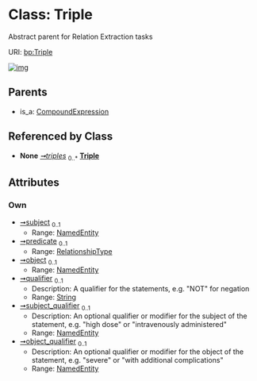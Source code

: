 
# Class: Triple


Abstract parent for Relation Extraction tasks

URI: [bp:Triple](http://w3id.org/ontogpt/biotic-interaction-templateTriple)


[![img](https://yuml.me/diagram/nofunky;dir:TB/class/[NamedEntity]<object_qualifier%200..1-%20[Triple&#124;qualifier:string%20%3F],[NamedEntity]<subject_qualifier%200..1-%20[Triple],[NamedEntity]<object%200..1-%20[Triple],[RelationshipType]<predicate%200..1-%20[Triple],[NamedEntity]<subject%200..1-%20[Triple],[TextWithTriples]++-%20triples%200..*>[Triple],[CompoundExpression]^-[Triple],[TextWithTriples],[RelationshipType],[NamedEntity],[CompoundExpression])](https://yuml.me/diagram/nofunky;dir:TB/class/[NamedEntity]<object_qualifier%200..1-%20[Triple&#124;qualifier:string%20%3F],[NamedEntity]<subject_qualifier%200..1-%20[Triple],[NamedEntity]<object%200..1-%20[Triple],[RelationshipType]<predicate%200..1-%20[Triple],[NamedEntity]<subject%200..1-%20[Triple],[TextWithTriples]++-%20triples%200..*>[Triple],[CompoundExpression]^-[Triple],[TextWithTriples],[RelationshipType],[NamedEntity],[CompoundExpression])

## Parents

 *  is_a: [CompoundExpression](CompoundExpression.md)

## Referenced by Class

 *  **None** *[➞triples](textWithTriples__triples.md)*  <sub>0..\*</sub>  **[Triple](Triple.md)**

## Attributes


### Own

 * [➞subject](triple__subject.md)  <sub>0..1</sub>
     * Range: [NamedEntity](NamedEntity.md)
 * [➞predicate](triple__predicate.md)  <sub>0..1</sub>
     * Range: [RelationshipType](RelationshipType.md)
 * [➞object](triple__object.md)  <sub>0..1</sub>
     * Range: [NamedEntity](NamedEntity.md)
 * [➞qualifier](triple__qualifier.md)  <sub>0..1</sub>
     * Description: A qualifier for the statements, e.g. "NOT" for negation
     * Range: [String](types/String.md)
 * [➞subject_qualifier](triple__subject_qualifier.md)  <sub>0..1</sub>
     * Description: An optional qualifier or modifier for the subject of the statement, e.g. "high dose" or "intravenously administered"
     * Range: [NamedEntity](NamedEntity.md)
 * [➞object_qualifier](triple__object_qualifier.md)  <sub>0..1</sub>
     * Description: An optional qualifier or modifier for the object of the statement, e.g. "severe" or "with additional complications"
     * Range: [NamedEntity](NamedEntity.md)
